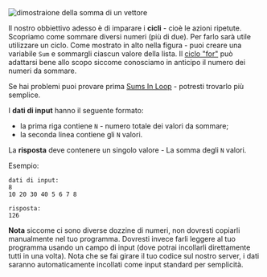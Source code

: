 <!-- #Somma ciclica -->
<div class="centered">
<img alt="dimostraione della somma di un vettore" src="https://codeabbey.github.io/data/sum_in_loop.gif"/>
</div>

Il nostro obbiettivo adesso è di imparare i **cicli** - cioè le azioni ripetute.
Scopriamo come sommare diversi numeri (più di due). Per farlo sarà utile utilizzare un ciclo.
Come mostrato in alto nella figura - puoi creare una variabile `Sum` e sommargli ciascun valore della lista.
Il [ciclo "for"](http://it.wikipedia.org/wiki/Ciclo_for) può adattarsi bene allo scopo siccome conosciamo 
in anticipo il numero dei numeri da sommare. 

Se hai problemi puoi provare prima [Sums In Loop](./sums-in-loop) - potresti trovarlo più semplice.

I **dati di input** hanno il seguente formato:

- la prima riga contiene `N` - numero totale dei valori da sommare;
- la seconda linea contiene gli `N` valori.

La **risposta** deve contenere un singolo valore - La somma degli `N` valori.

Esempio:

	dati di input:
	8
	10 20 30 40 5 6 7 8
	
	risposta:
	126
  
**Nota** siccome ci sono diverse dozzine di numeri, non dovresti copiarli manualmente nel tuo programma.
Dovresti invece farli leggere al tuo programma usando un campo di input (dove potrai incollarli 
direttamente tutti in una volta). Nota che se fai girare il tuo codice sul nostro server, i dati saranno 
automaticamente incollati come input standard per semplicità.
